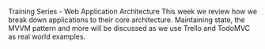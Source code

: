 Training Series - Web Application Architecture
This week we review how we break down applications to their core architecture. Maintaining state, the MVVM pattern and more will be discussed as we use Trello and TodoMVC as real world examples.

